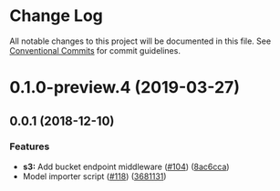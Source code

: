 # Change Log

All notable changes to this project will be documented in this file.
See [Conventional Commits](https://conventionalcommits.org) for commit guidelines.

# 0.1.0-preview.4 (2019-03-27)



## 0.0.1 (2018-12-10)


### Features

* **s3:** Add bucket endpoint middleware ([#104](https://github.com/AllanFly120/aws-sdk-js-v3/issues/104)) ([8ac6cca](https://github.com/AllanFly120/aws-sdk-js-v3/commit/8ac6cca))
* Model importer script ([#118](https://github.com/AllanFly120/aws-sdk-js-v3/issues/118)) ([3681131](https://github.com/AllanFly120/aws-sdk-js-v3/commit/3681131))
